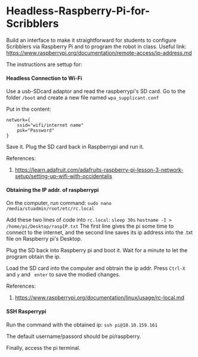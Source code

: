 # Headless-Raspberry-Pi-for-Scribblers
Build an interface to make it straightforward for students to configure Scribblers via Raspberry Pi and to program the robot in class.
Useful link: https://www.raspberrypi.org/documentation/remote-access/ip-address.md

The instructions are settup for:

#### Headless Connection to Wi-Fi 

Use a usb-SDcard adaptor and read the raspberrypi's SD card. 
Go to the folder ```/boot``` and create a new file named ```wpa_supplicant.conf```

Put in the content:
```
network={
    ssid="wifi/internet name"
    psk="Password"
}
```

Save it. Plug the SD card back in Raspberrypi and run it. 

References:
1) https://learn.adafruit.com/adafruits-raspberry-pi-lesson-3-network-setup/setting-up-wifi-with-occidentalis


#### Obtaining the IP addr. of raspberrypi

On the computer, run command:
```sudo nano /media/stuadmin/root/etc/rc.local```

Add these two lines of code into ```rc.local```:
```sleep 30s```
```hostname -I > /home/pi/Desktop/raspIP.txt```
The first line gives the pi some time to connect to the internet, and the second line saves its ip address into the .txt file on Raspberry pi's Desktop.

Plug the SD back into Raspberry pi and boot it. Wait for a minute to let the program obtain the ip. 

Load the SD card into the computer and obtrain the ip addr. Press ```Ctrl-X``` and ```y``` and ``` enter``` to save the modied changes.


References:
1) https://www.raspberrypi.org/documentation/linux/usage/rc-local.md

#### SSH Rasperrypi
Run the command with the obtained ip:
```ssh pi@10.10.159.161```

The default username/passord should be pi/raspberry.

Finally, access the pi terminal.
